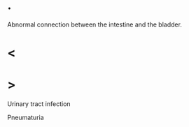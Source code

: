 # .

Abnormal connection between the intestine and the bladder. 

# <

# >

Urinary tract infection

Pneumaturia
